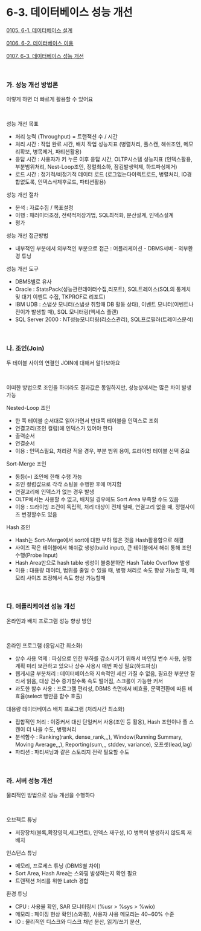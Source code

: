 # 6-3. 데이터베이스 성능 개선

<p> <a href="./study_0105.html">0105. 6-1. 데이터베이스 설계</a> </p>
<p> <a href="./study_0106.html">0106. 6-2. 데이터베이스 이용</a> </p>
<p> <a href="./study_0107.html">0107. 6-3. 데이터베이스 성능 개선</a> </p>

<br>

### **가. 성능 개선 방법론** 

이렇게 하면 더 빠르게 활용할 수 있어요

<br>

성능 개선 목표
- 처리 능력 (Throughput) = 트랜잭션 수 / 시간
- 처리 시간 : 작업 완료 시간, 배치 작업 성능지표 (병렬처리, 풀스캔, 해쉬조인, 메모리확보, 병목제거, 파티션활용)
- 응답 시간 : 사용자가 키 누른 이후 응답 시간, OLTP시스템 성능지표 (인덱스활용, 부분범위처리, Nest-Loop조인, 정렬최소하, 잠김발생억제, 하드파싱제거)
- 로드 시간 : 정기적/비정기적 데이터 로드 (로그없는다이렉트로드, 병렬처리, IO경합없도록, 인덱스삭제후로드, 파티션활용)

성능 개선 절차
- 분석 : 자료수집 / 목표설정
- 이행 : 패러미터조정, 전략적저장기법, SQL최적화, 분산설계, 인덱스설계
- 평가

성능 개선 접근방법
- 내부적인 부분에서 외부적인 부분으로 접근 : 어플리케이션 - DBMS서버 - 외부환경 튜닝

성능 개선 도구
- DBMS별로 유사
- Oracle : StatsPack(성능관련데이터수집,리포트), SQL트레이스(SQL의 통계치 및 대기 이벤트 수집, TKPROF로 리포트)
- IBM UDB : 스냅샷 모니터(스냅샷 취할때 DB 활동 상태), 이벤트 모니터(이벤트나 전이가 발생할 때), SQL 모니터링(액세스 플랜)
- SQL Server 2000 : NT성능모니터링(리소스관리), SQL프로필러(트레이스분석)

<br>


### **나. 조인(Join)** 

두 테이블 사이의 연결인 JOIN에 대해서 알아보아요

<br>

이떠한 방법으로 조인을 하더라도 결과값은 동일하지만, 성능상에서는 많은 차이 발생 가능

Nested-Loop 조인
- 한 쪽 테이블 순서대로 읽어가면서 반대쪽 테이블을 인덱스로 조회
- 연결고리(조인 컬럼)에 인덱스가 있어야 한다
- 출력순서
- 연결순서
- 이용 : 인덱스필요, 처리량 적을 경우, 부분 범위 용이, 드라이빙 테이블 선택 중요

Sort-Merge 조인
- 동등(=) 조인에 한해 수행 가능
- 조인 컬럼값으로 각각 소팅을 수행한 후에 머지함
- 연결고리에 인덱스가 없는 경우 발생
- OLTP에서는 사용할 수 없고, 배치일 경우에도 Sort Area 부족할 수도 있음
- 이용 : 드라이빙 조건이 독립적, 처리 대상이 전체 일때, 연결고리 없을 때, 정렬사이즈 변경할수도 있음

Hash 조인
- Hash는 Sort-Merge에서 sort에 대한 부하 많은 것을 Hash활용함으로 해결
- 사이즈 작은 테이블에서 해쉬값 생성(build input), 큰 테이블에서 해쉬 통해 조인 수행(Probe Input)
- Hash Area만으로 hash table 생성이 불충분하면 Hash Table Overflow 발생
- 이용 : 대용량 데이터, 범위를 줄일 수 있을 때, 병행 처리로 속도 향상 가능할 때, 메모리 사이즈 조정해서 속도 향상 가능할때

<br>


### **다. 애플리케이션 성능 개선** 

온라인과 배치 프로그램 성능 향상 방안

<br>

온라인 프로그램 (응답시간 최소화)
- 상수 사용 억제 : 파싱으로 인한 부하를 감소시키기 위해서 바인딩 변수 사용, 실행계획 미리 보관하고 있으나 상수 사용시 매번 파싱 필요(하드파싱) 
- 웹게시글 부분처리 : 데이터베이스와 지속적인 세션 가질 수 없음, 필요한 부분만 잘라서 읽음, 대상 건수 증가할수록 속도 떨어짐, 스크롤이 가능한 커서
- 과도한 함수 사용 : 프로그램 편리성, DBMS 측면에서 비효율, 문맥전환에 따른 비효율(select 행만큼 함수 호출)

대용량 데이터베이스 배치 프로그램 (처리시간 최소화)
- 집합적인 처리 : 이중커서 대신 단일커서 사용(조인 등 활용), Hash 조인이나 풀 스캔이 더 나을 수도, 병행처리
- 분석함수 : Ranking(rank, dense_rank,,,), Window(Running Summary, Moving Average,,,), Reporting(sum,,, stddev, variance), 오프셋(lead,lag)
- 파티션 : 파티셔닝과 같은 스토리지 전략 필요할 수도

<br>


### **라. 서버 성능 개선**

물리적인 방법으로 성능 개선을 수행하다

<br>

오브젝트 튜닝
- 저장장치(블록,확장영역,세그먼트), 인덱스 재구성, IO 병목이 발생하지 않도록 재배치

인스턴스 튜닝
- 메모리, 프로세스 튜닝 (DBMS별 차이)
- Sort Area, Hash Area는 스와핑 발생하는지 확인 필요
- 트랜잭션 처리를 위한 Latch 경합

환경 튜닝
- CPU : 사용율 확인, SAR 모니터링시 (%usr > %sys > %wio)
- 메모리 : 페이징 현상 확인(스와핑), 사용자 사용 메모리는 40~60% 수준
- IO : 물리적인 디스크와 디스크 채넌 분산, 읽기/쓰기 분산,